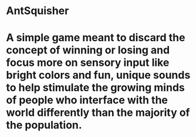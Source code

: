 # AntSquisher
# A simple game meant to discard the concept of winning or losing and focus more on sensory input like bright colors and fun, unique sounds to help stimulate the growing minds of people who interface with the world differently than the majority of the population.
